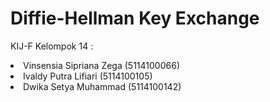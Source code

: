 # Diffie-Hellman Key Exchange

KIJ-F Kelompok 14 :
<li> Vinsensia Sipriana Zega (5114100066) 
<li> Ivaldy Putra Lifiari (5114100105) 
<li> Dwika Setya Muhammad (5114100142) </li>
